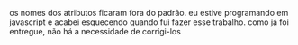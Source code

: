 os nomes dos atributos ficaram fora do padrão. eu estive programando em javascript e acabei esquecendo quando fui fazer esse trabalho. como já foi entregue, não há a necessidade de corrigi-los
